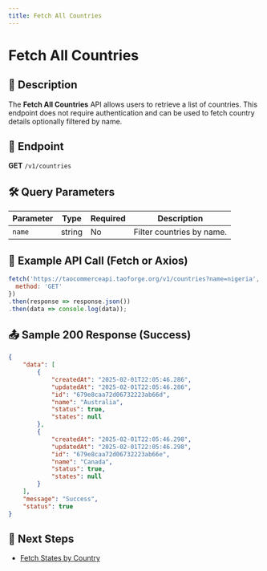 ```yaml
---
title: Fetch All Countries
---
```


# Fetch All Countries

## 📌 Description
The **Fetch All Countries** API allows users to retrieve a list of countries. This endpoint does not require authentication and can be used to fetch country details optionally filtered by name.

## 🔗 Endpoint
**GET** `/v1/countries`

## 🛠️ Query Parameters
| Parameter | Type   | Required | Description |
|-----------|--------|----------|-------------|
| `name`    | string | No       | Filter countries by name. |

## 📡 Example API Call (Fetch or Axios)
```javascript
fetch('https://taocommerceapi.taoforge.org/v1/countries?name=nigeria', {
  method: 'GET'
})
.then(response => response.json())
.then(data => console.log(data));
```

## 📤 Sample 200 Response (Success)
```json
{
    "data": [
        {
            "createdAt": "2025-02-01T22:05:46.286",
            "updatedAt": "2025-02-01T22:05:46.286",
            "id": "679e8caa72d06732223ab66d",
            "name": "Australia",
            "status": true,
            "states": null
        },
        {
            "createdAt": "2025-02-01T22:05:46.298",
            "updatedAt": "2025-02-01T22:05:46.298",
            "id": "679e8caa72d06732223ab66e",
            "name": "Canada",
            "status": true,
            "states": null
        }
    ],
    "message": "Success",
    "status": true
}
```

## 🔗 Next Steps
- [Fetch States by Country](./states.md)
